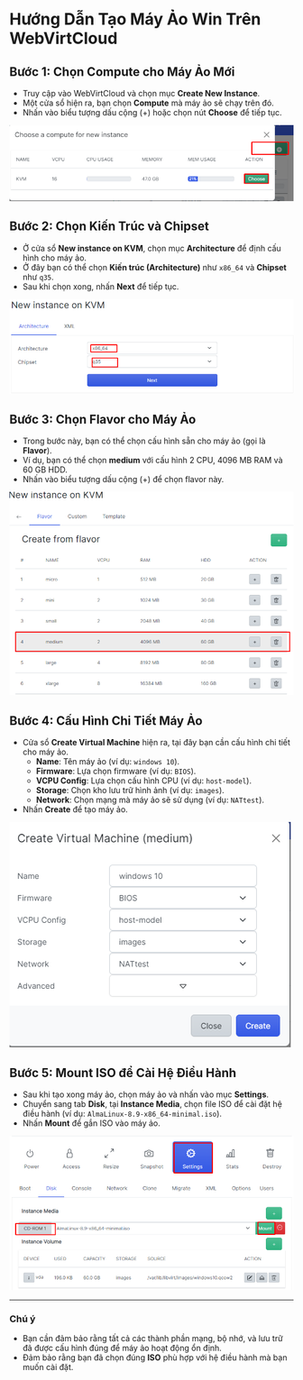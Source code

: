 # Hướng Dẫn Tạo Máy Ảo Win Trên WebVirtCloud

## Bước 1: Chọn Compute cho Máy Ảo Mới
- Truy cập vào WebVirtCloud và chọn mục **Create New Instance**.
- Một cửa sổ hiện ra, bạn chọn **Compute** mà máy ảo sẽ chạy trên đó.
- Nhấn vào biểu tượng dấu cộng (+) hoặc chọn nút **Choose** để tiếp tục.

![Chọn Compute cho máy ảo mới](https://github.com/cuongnvvietis/NhanHoa/blob/main/Docs/Picture/KVM/Screenshot_30.png)

## Bước 2: Chọn Kiến Trúc và Chipset
- Ở cửa sổ **New instance on KVM**, chọn mục **Architecture** để định cấu hình cho máy ảo.
- Ở đây bạn có thể chọn **Kiến trúc (Architecture)** như `x86_64` và **Chipset** như `q35`.
- Sau khi chọn xong, nhấn **Next** để tiếp tục.

![Chọn Architecture và Chipset](https://github.com/cuongnvvietis/NhanHoa/blob/main/Docs/Picture/KVM/Screenshot_31.png)

## Bước 3: Chọn Flavor cho Máy Ảo
- Trong bước này, bạn có thể chọn cấu hình sẵn cho máy ảo (gọi là **Flavor**).
- Ví dụ, bạn có thể chọn **medium** với cấu hình 2 CPU, 4096 MB RAM và 60 GB HDD.
- Nhấn vào biểu tượng dấu cộng (+) để chọn flavor này.

![Chọn Flavor cho máy ảo](https://github.com/cuongnvvietis/NhanHoa/blob/main/Docs/Picture/KVM/Screenshot_32.png)

## Bước 4: Cấu Hình Chi Tiết Máy Ảo
- Cửa sổ **Create Virtual Machine** hiện ra, tại đây bạn cần cấu hình chi tiết cho máy ảo.
  - **Name**: Tên máy ảo (ví dụ: `windows 10`).
  - **Firmware**: Lựa chọn firmware (ví dụ: `BIOS`).
  - **VCPU Config**: Lựa chọn cấu hình CPU (ví dụ: `host-model`).
  - **Storage**: Chọn kho lưu trữ hình ảnh (ví dụ: `images`).
  - **Network**: Chọn mạng mà máy ảo sẽ sử dụng (ví dụ: `NATtest`).
- Nhấn **Create** để tạo máy ảo.

![Cấu hình chi tiết máy ảo](https://github.com/cuongnvvietis/NhanHoa/blob/main/Docs/Picture/KVM/Screenshot_33.png)

## Bước 5: Mount ISO để Cài Hệ Điều Hành
- Sau khi tạo xong máy ảo, chọn máy ảo và nhấn vào mục **Settings**.
- Chuyển sang tab **Disk**, tại **Instance Media**, chọn file ISO để cài đặt hệ điều hành (ví dụ: `AlmaLinux-8.9-x86_64-minimal.iso`).
- Nhấn **Mount** để gắn ISO vào máy ảo.

![Mount ISO để cài hệ điều hành](https://github.com/cuongnvvietis/NhanHoa/blob/main/Docs/Picture/KVM/Screenshot_34.png)

---

### Chú ý
- Bạn cần đảm bảo rằng tất cả các thành phần mạng, bộ nhớ, và lưu trữ đã được cấu hình đúng để máy ảo hoạt động ổn định.
- Đảm bảo rằng bạn đã chọn đúng **ISO** phù hợp với hệ điều hành mà bạn muốn cài đặt.

